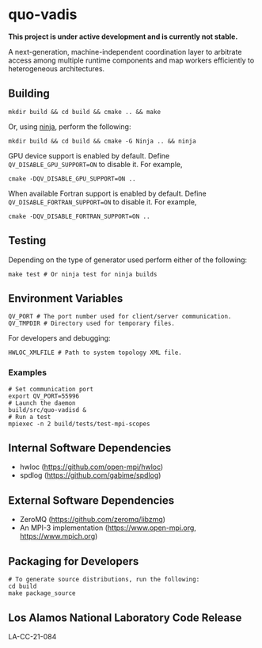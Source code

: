 # quo-vadis

**This project is under active development and is currently not stable.**

A next-generation, machine-independent coordination layer to arbitrate access
among multiple runtime components and map workers efficiently to heterogeneous
architectures.

## Building
```shell
mkdir build && cd build && cmake .. && make
```
Or, using [ninja](https://ninja-build.org/), perform the following:
```shell
mkdir build && cd build && cmake -G Ninja .. && ninja
```

GPU device support is enabled by default. Define `QV_DISABLE_GPU_SUPPORT=ON` to
disable it. For example,
```shell
cmake -DQV_DISABLE_GPU_SUPPORT=ON ..
```

When available Fortran support is enabled by default. Define
`QV_DISABLE_FORTRAN_SUPPORT=ON` to disable it. For example,
```shell
cmake -DQV_DISABLE_FORTRAN_SUPPORT=ON ..
```

## Testing
Depending on the type of generator used perform either of the following:
```shell
make test # Or ninja test for ninja builds
```

## Environment Variables
```shell
QV_PORT # The port number used for client/server communication.
QV_TMPDIR # Directory used for temporary files.
```

For developers and debugging:
```shell
HWLOC_XMLFILE # Path to system topology XML file.
```
### Examples
```shell
# Set communication port
export QV_PORT=55996
# Launch the daemon
build/src/quo-vadisd &
# Run a test
mpiexec -n 2 build/tests/test-mpi-scopes
```

## Internal Software Dependencies
* hwloc (https://github.com/open-mpi/hwloc)
* spdlog (https://github.com/gabime/spdlog)

## External Software Dependencies
* ZeroMQ (https://github.com/zeromq/libzmq)
* An MPI-3 implementation (https://www.open-mpi.org, https://www.mpich.org)

## Packaging for Developers
```shell
# To generate source distributions, run the following:
cd build
make package_source
```

## Los Alamos National Laboratory Code Release
LA-CC-21-084
